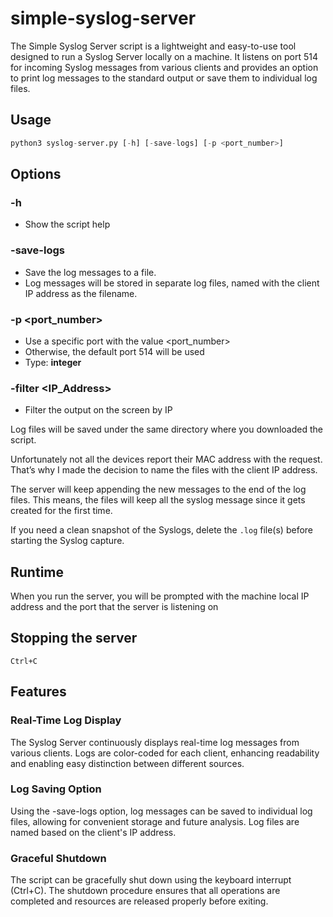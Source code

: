 # simple-syslog-server
The Simple Syslog Server script is a lightweight and easy-to-use tool designed to run a Syslog Server locally on a machine. It listens on port 514 for incoming Syslog messages from various clients and provides an option to print log messages to the standard output or save them to individual log files.

## Usage

```python
python3 syslog-server.py [-h] [-save-logs] [-p <port_number>]
```

## Options
### -h
* Show the script help
### -save-logs
* Save the log messages to a file.
* Log messages will be stored in separate log files, named with the client IP address as the filename.
### -p <port_number>
* Use a specific port with the value <port_number>
* Otherwise, the default port 514 will be used
* Type: **integer**
### -filter <IP_Address>
* Filter the output on the screen by IP

Log files will be saved under the same directory where you downloaded the script.

Unfortunately not all the devices report their MAC address with the request. That’s why I made the decision to name the files with the client IP address.

The server will keep appending the new messages to the end of the log files.
This means, the files will keep all the syslog message since it gets created for the first time.

If you need a clean snapshot of the Syslogs, delete the `.log` file(s) before starting the Syslog capture.

## Runtime
When you run the server, you will be prompted with the machine local IP address and the port that the server is listening on


## Stopping the server
```
Ctrl+C
```

## Features
### Real-Time Log Display
The Syslog Server continuously displays real-time log messages from various clients. Logs are color-coded for each client, enhancing readability and enabling easy distinction between different sources.

### Log Saving Option
Using the -save-logs option, log messages can be saved to individual log files, allowing for convenient storage and future analysis. Log files are named based on the client's IP address.

### Graceful Shutdown
The script can be gracefully shut down using the keyboard interrupt (Ctrl+C). The shutdown procedure ensures that all operations are completed and resources are released properly before exiting.
